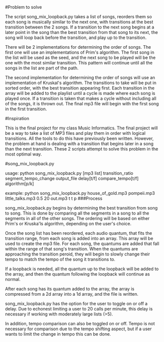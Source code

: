 #Problem to solve

The script song_mix_loopback.py takes a list of songs, reorders them so each song is musically similar to the next one, with transitions at the best transition between the 2 songs.  If a transition to the next song begins at a later point in the song than the best transition from that song to its next, the song will loop back before the transition, and play up to the transition.

There will be 2 implementations for determining the order of songs.  The first one will use an implementations of Prim's algorithm.  The first song in the list will be used as the seed, and the next song to be played will be the one with the most similar transition.  This pattern will continue until all the songs in the list are part of the path.

The second implementation for determining the order of songs will use an implementation of Kruskal's algorithm.  The transitions to take will be put in sorted order, with the best transition appearing first.  Each transition in the array will be added to the playlist until a cycle is made where each song is played once.  If a transition is taken that makes a cycle without including all of the songs, it is thrown out.  The final mp3 file will begin with the first song in the first transition.

#Inspiration

This is the final project for my class Music Informatics.  The final project will be a way to take a list of MP3 files and play them in order with logical transitions.  All the tools to do this have previously been written.  However, the problem at hand is dealing with a transition that begins later in a song than the next transition.  These 2 scripts attempt to solve this problem in the most optimal way.

#song_mix_loopback.py

usage: python song_mix_loopback.py [mp3 list] transition_ratio segment_tempo_change output_file delay[t/f] compare_tempo[t/f] algorithm[p/k]

example: python song_mix_loopback.py house_of_gold.mp3 pompeii.mp3 little_talks.mp3 0.5 20 out.mp3 t t p
###Process

song_mix_loopback.py begins by determining the best transition from song to song.  This is done by comparing all the segments in a song to all the segments in all of the other songs.  The ordering will be based on either Prim's or Kruska'ls algorithm, depending on the user's choice.

Once the song list has been reordered, each audio quantum, that fits the transition range, from each song is added into an array.  This array will be used to create the mp3 file.  For each song, the quantums are added that fall within the range of that song's transition.  When the quantums are approaching the transition peroid, they will begin to slowly change their tempo to match the tempo of the song it transitions to.

If a loopback is needed, all the quantum up to the loopback will be added to the array, and then the quantum following the loopback will continue as normal.

After each song has its quantum added to the array, the array is compressed from a 2d array into a 1d array, and the file is written.

song_mix_loopback.py has the option for the user to toggle on or off a delay.  Due to echonest limiting a user to 20 calls per minute, this delay is necessary if working with moderately large lists (>5).

In addition, tempo comparison can also be toggled on or off.  Tempo is not necessary for comparison due to the tempo shifting aspect, but if a user wants to limit the change in tempo this can be done.
